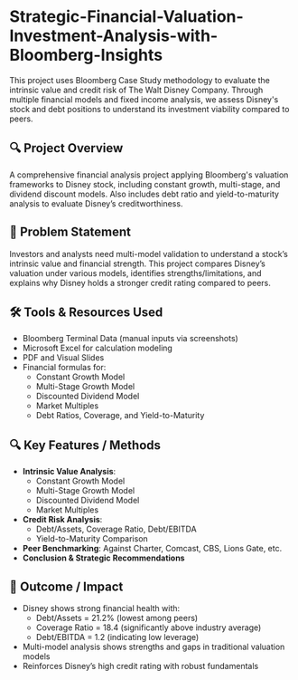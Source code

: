 # Strategic-Financial-Valuation-Investment-Analysis-with-Bloomberg-Insights

This project uses Bloomberg Case Study methodology to evaluate the intrinsic value and credit risk of The Walt Disney Company. Through multiple financial models and fixed income analysis, we assess Disney's stock and debt positions to understand its investment viability compared to peers.


## 🔍 Project Overview
A comprehensive financial analysis project applying Bloomberg's valuation frameworks to Disney stock, including constant growth, multi-stage, and dividend discount models. Also includes debt ratio and yield-to-maturity analysis to evaluate Disney’s creditworthiness.


## 📌 Problem Statement
Investors and analysts need multi-model validation to understand a stock’s intrinsic value and financial strength. This project compares Disney’s valuation under various models, identifies strengths/limitations, and explains why Disney holds a stronger credit rating compared to peers.


## 🛠 Tools & Resources Used
- Bloomberg Terminal Data (manual inputs via screenshots)
- Microsoft Excel for calculation modeling
- PDF and Visual Slides
- Financial formulas for:  
  - Constant Growth Model  
  - Multi-Stage Growth Model  
  - Discounted Dividend Model  
  - Market Multiples  
  - Debt Ratios, Coverage, and Yield-to-Maturity  


## 🔍 Key Features / Methods
- **Intrinsic Value Analysis**:
  - Constant Growth Model
  - Multi-Stage Growth Model
  - Discounted Dividend Model
  - Market Multiples
- **Credit Risk Analysis**:
  - Debt/Assets, Coverage Ratio, Debt/EBITDA
  - Yield-to-Maturity Comparison
- **Peer Benchmarking**: Against Charter, Comcast, CBS, Lions Gate, etc.
- **Conclusion & Strategic Recommendations**


## 🎯 Outcome / Impact
- Disney shows strong financial health with:
  - Debt/Assets = 21.2% (lowest among peers)
  - Coverage Ratio = 18.4 (significantly above industry average)
  - Debt/EBITDA = 1.2 (indicating low leverage)
- Multi-model analysis shows strengths and gaps in traditional valuation models
- Reinforces Disney’s high credit rating with robust fundamentals
